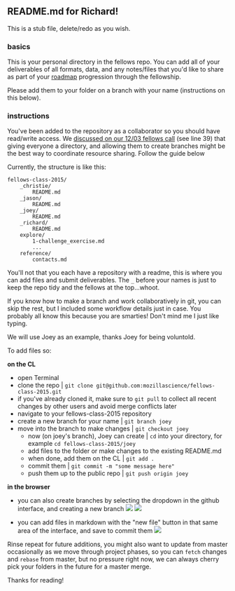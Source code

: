## README.md for Richard!

This is a stub file, delete/redo as you wish.

### basics

This is your personal directory in the fellows repo. You can add all of your deliverables of all formats, data, and any notes/files that you'd like to share as part of your [roadmap](https://github.com/mozillascience/fellows-class-2015/blob/master/roadmap.md) progression through the fellowship. 

Please add them to your folder on a branch with your name (instructions on this below).

### instructions

You've been added to the repository as a collaborator so you should have read/write access. We [discussed on our 12/03 fellows call](https://public.etherpad-mozilla.org/p/2015-science-fellows-dec03) (see line 39) that giving everyone a directory, and allowing them to create branches might be the best way to coordinate resource sharing. Follow the guide below

Currently, the structure is like this:

```
fellows-class-2015/
	_christie/
		README.md
	_jason/
		README.md
	_joey/
		README.md
	_richard/
		README.md
	explore/
		1-challenge_exercise.md
		...
	reference/
		contacts.md
```

You'll not that you each have a repository with a readme, this is where you can add files and submit deliverables. The `_` before your names is just to keep the repo tidy and the fellows at the top...whoot.

If you know how to make a branch and work collaboratively in git, you can skip the rest, but I included some workflow details just in case. You probably all know this because you are smarties! Don't mind me I just like typing.

We will use Joey as an example, thanks Joey for being voluntold.

To add files so:

**on the CL**

* open Terminal
* clone the repo | `git clone git@github.com:mozillascience/fellows-class-2015.git`
* if you've already cloned it, make sure to `git pull` to collect all recent changes by other users and avoid merge conflicts later
* navigate to your fellows-class-2015 repository 
* create a new branch for your name | `git branch joey`
* move into the branch to make changes | `git checkout joey`
	* now (on joey's branch), Joey can create | `cd` into your directory, for example `cd fellows-class-2015/joey`
	* add files to the folder or make changes to the existing README.md
	* when done, add them on the CL | `git add .`
	* commit them | `git commit -m "some message here"`
	* push them up to the public repo | `git push origin joey`


**in the browser**

* you can also create branches by selecting the dropdown in the github interface, and creating a new branch
![](http://imgur.com/D2xV7G6.jpg)
![](http://imgur.com/v84VWvc.jpg)

* you can add files in markdown with the "new file" button in that same area of the interface, and save to commit them
![](http://i.imgur.com/EcjFdUD.jpg)

Rinse repeat for future additions, you might also want to update from master occasionally as we move through project phases, so you can `fetch` changes and `rebase` from master, but no pressure right now, we can always cherry pick your folders in the future for a master merge.

Thanks for reading!